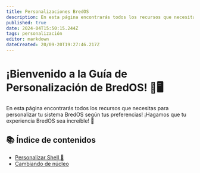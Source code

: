 ```yaml
---
title: Personalizaciones BredOS
description: En esta página encontrarás todos los recursos que necesitas para personalizar tu sistema BredOS según tus preferencias! ¡Hagamos que tu experiencia BredOS sea increíble! 🚀
published: true
date: 2024-04T15:50:15.244Z
tags: personalización
editor: markdown
dateCreated: 20/09-20T19:27:46.217Z
---
```


# ¡Bienvenido a la Guía de Personalización de BredOS! 🎉🖥️

En esta página encontrarás todos los recursos que necesitas para personalizar tu sistema BredOS según tus preferencias! ¡Hagamos que tu experiencia BredOS sea increíble! 🚀

## 📚 Índice de contenidos

- [Personalizar Shell 🐚](https://wiki.bredos.org/en/customizations/shell-customization)
- [Cambiando de núcleo](https://wiki.bredos.org/en/customizations/switching-kernel)